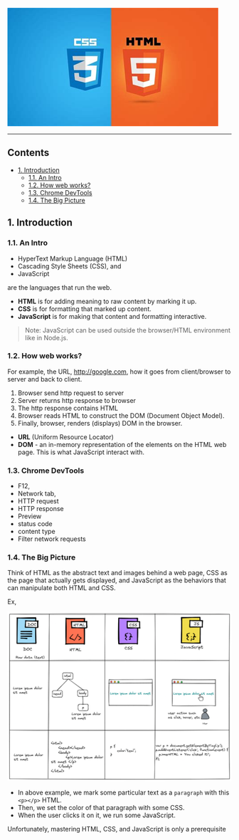 ![react-logo](assets/cover-page.jpg)

---

## Contents <!-- omit in toc -->
- [1. Introduction](#1-introduction)
  - [1.1. An Intro](#11-an-intro)
  - [1.2. How web works?](#12-how-web-works)
  - [1.3. Chrome DevTools](#13-chrome-devtools)
  - [1.4. The Big Picture](#14-the-big-picture)

## 1. Introduction

### 1.1. An Intro

- HyperText Markup Language (HTML)
- Cascading Style Sheets (CSS), and 
- JavaScript
  
are the languages that run the web.

- **HTML** is for adding meaning to raw content by marking it up.
- **CSS** is for formatting that marked up content.
- **JavaScript** is for making that content and formatting interactive.

> Note: JavaScript can be used outside the browser/HTML environment like in Node.js.

### 1.2. How web works?

For example, the URL,  http://google.com, how it goes from client/browser to server and back to client.
1. Browser send http request to server
2. Server returns http response to browser
3. The http response contains HTML
4. Browser reads HTML to construct the DOM (Document Object Model).
5. Finally, browser, renders (displays) DOM in the browser.

- **URL** (Uniform Resource Locator)
- **DOM** - an in-memory representation of the elements on the HTML web page. This is what JavaScript interact with.

### 1.3. Chrome DevTools

- F12, 
- Network tab, 
- HTTP request
- HTTP response
- Preview 
- status code
- content type
- Filter network requests

### 1.4. The Big Picture

Think of HTML as the abstract text and images behind a web page, CSS as the page that actually gets displayed, and JavaScript as the behaviors that can manipulate both HTML and CSS.

Ex,

![big-picture](assets/big-picture.png)

- In above example, we mark some particular text as a `paragraph` with this `<p></p>` HTML.
- Then, we set the color of that paragraph with some CSS.
- When the user clicks it on it, we run some JavaScript.



Unfortunately, mastering HTML, CSS, and JavaScript is only a prerequisite





















<!-- ## 2. Basic Web Pages

## 3. Links and Images

## 4. Hello, CSS

## 5. The Box Model

## 6. CSS Selectors

## 7. Floats

## 8. Flexbox

## 9. Grid

## 10. Advanced Positioning

## 11. Responsive Design

## 12. Responsive Images

## 13. Semantic HTML

## 14. Forms

## 15. Web Typography -->



